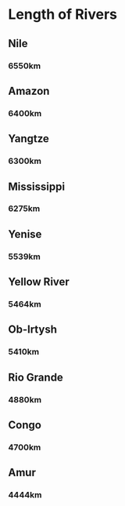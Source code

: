 # Length of Rivers

## Nile
### 6550km

## Amazon
### 6400km

## Yangtze
### 6300km

## Mississippi
### 6275km

## Yenise
### 5539km

## Yellow River
### 5464km

## Ob-Irtysh
### 5410km

## Rio Grande
### 4880km

## Congo
### 4700km

## Amur
### 4444km
